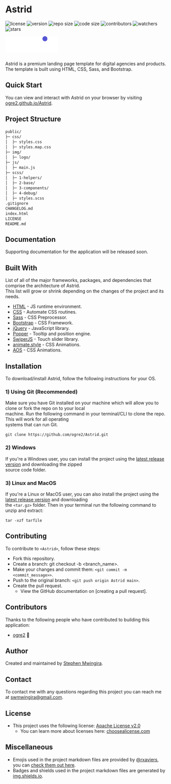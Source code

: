 # Astrid

![license](https://img.shields.io/github/license/ogre2/Astrid?color=success)
![version](https://img.shields.io/github/v/release/ogre2/Astrid)
![repo size](https://img.shields.io/github/repo-size/ogre2/Astrid)
![code size](https://img.shields.io/github/languages/code-size/ogre2/Astrid)
![contributors](https://img.shields.io/github/contributors/ogre2/Astrid)
![watchers](https://img.shields.io/github/watchers/ogre2/Astrid?style=social)
![stars](https://img.shields.io/github/stars/ogre2/Astrid?style=social)

<img src="./public/img/logo/astrid-light.svg" height="50" width="auto" style="margin-bottom: 10px" />

Astrid is a premium landing page template for digital agencies and products.  
The template is built using HTML, CSS, Sass, and Bootstrap.

## Quick Start

You can view and interact with Astrid on your browser by visiting [ogre2.github.io/Astrid].

## Project Structure

```ASCII
public/
├─ css/
│  ├─ styles.css
│  ├─ styles.map.css
├─ img/
│  ├─ logo/
├─ js/
│  ├─ main.js
├─ scss/
│  ├─ 1-helpers/
│  ├─ 2-base/
│  ├─ 3-components/
│  ├─ 4-debug/
│  ├─ styles.scss
.gitignore
CHANGELOG.md
index.html
LICENSE
README.md
```

## Documentation

Supporting documentation for the application will be released soon.

## Built With

List of all of the major frameworks, packages, and dependencies that comprise the architecture of Astrid.  
This list will grow or shrink depending on the changes of the project and its needs.

* [HTML](https://html.com/html5/) - JS runtime environment.
* [CSS](https://developer.mozilla.org/en-US/docs/Web/CSS) - Automate CSS routines.
* [Sass](https://sass-lang.com/) - CSS Preprocessor.
* [Bootstrap](https://getbootstrap.com/) - CSS Framework.
* [jQuery](https://jquery.com/) - JavaScript library.
* [Popper](https://popper.js.org/) - Tooltip and position engine.
* [SwiperJS](https://swiperjs.com/) - Touch slider library.
* [animate.style](https://animate.style/) - CSS Animations.
* [AOS](https://michalsnik.github.io/aos/) - CSS Animations.

## Installation

To download/install Astrid, follow the following instructions for your OS.

### 1) Using Git (Recommended)

Make sure you have Git installed on your machine which will allow you to clone or fork the repo on to your local  
machine. Run the following command in your terminal/CLI to clone the repo. This will work for all operating  
systems that can run Git.

```Git
git clone https://github.com/ogre2/Astrid.git
```

### 2) Windows

If you're a Windows user, you can install the project using the [latest release version] and downloading the zipped  
source code folder.

### 3) Linux and MacOS

If you're a Linux or MacOS user, you can also install the project using the [latest release version] and downloading  
the `<tar.gz>` folder. Then in your terminal run the following command to unzip and extract:

```tar
tar -xzf tarfile
```

## Contributing

To contribute to `<Astrid>`, follow these steps:

* Fork this repository.
* Create a branch: git checkout -b <branch_name>.
* Make your changes and commit them: `<git commit -m <commit_message>>`.
* Push to the original branch: `<git push origin Astrid main>`.
* Create the pull request.
  * View the GitHub documentation on [creating a pull request].

## Contributors

Thanks to the following people who have contributed to building this application:

* [ogre2](https://github.com/ogre2) 🐉

## Author

Created and maintained by [Stephen Mwingira].

## Contact

To contact me with any questions regarding this project you can reach me at [swmwingira@gmail.com].

## License

* This project uses the following license: [Apache License v2.0]
  * You can learn more about licenses here: [choosealicense.com]

## Miscellaneous

* Emojis used in the project markdown files are provided by [@rxaviers], you can [check them out here].
* Badges and shields used in the project markdown files are generated by [img.shields.io].

[ogre2.github.io/Astrid]: https://ogre2.github.io/Astrid
[latest release version]: https://github.com/ogre2/Astrid/releases
[Stephen Mwingira]: https://www.linkedin.com/in/stephen-mwingira-098819184/
[swmwingira@gmail.com]: mailto:swmwingira@gmail.com
[Apache License v2.0]: https://github.com/ogre2/Astrid/blob/main/README.md
[choosealicense.com]: https://choosealicense.com
[@rxaviers]: https://github.com/rxaviers
[check them out here]: https://gist.github.com/rxaviers/7360908
[img.shields.io]: https://img.shields.io/
